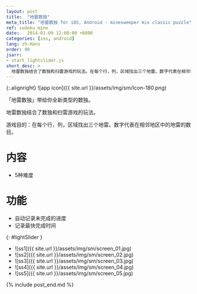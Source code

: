 ```yaml
---
layout: post
title:  "地雷数独"
meta_title: "地雷数独 for iOS, Android - minesweeper mix classic puzzle"
ref: sudoku_mine
date:   2014-01-09 12:00:00 +0800
categories: [ios, android]
lang: zh-Hans
order: 90
jsarr:
- start_lightslider.js
short_desc: >
  地雷数独结合了数独和扫雷游戏的玩法。在每个行，列，区域找出三个地雷。数字代表在相邻地区中的地雷的数目。
---
```


{:.alignright}
![app icon]({{ site.url }}/assets/img/sm/Icon-180.png)

「地雷数独」带给你全新类型的数独。

地雷数独结合了数独和扫雷游戏的玩法。

游戏目的：在每个行，列，区域找出三个地雷。数字代表在相邻地区中的地雷的数目。

# 内容
- 5种难度

# 功能
- 自动记录未完成的进度
- 记录最快完成时间

{: #lightSlider }
*   ![ss1]({{ site.url }}/assets/img/sm/screen_01.jpg)
*   ![ss2]({{ site.url }}/assets/img/sm/screen_02.jpg)
*   ![ss3]({{ site.url }}/assets/img/sm/screen_03.jpg)
*   ![ss4]({{ site.url }}/assets/img/sm/screen_04.jpg)
*   ![ss5]({{ site.url }}/assets/img/sm/screen_05.jpg)

{% include post_end.md %}